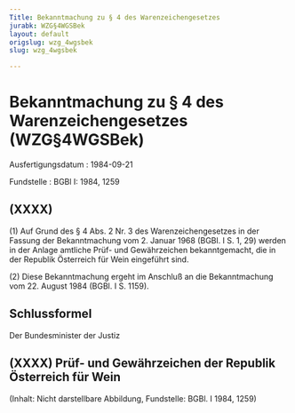 ```yaml
---
Title: Bekanntmachung zu § 4 des Warenzeichengesetzes
jurabk: WZG§4WGSBek
layout: default
origslug: wzg_4wgsbek
slug: wzg_4wgsbek

---
```


# Bekanntmachung zu § 4 des Warenzeichengesetzes (WZG§4WGSBek)

Ausfertigungsdatum
:   1984-09-21

Fundstelle
:   BGBl I: 1984, 1259

## (XXXX)

(1) Auf Grund des § 4 Abs. 2 Nr. 3 des Warenzeichengesetzes in der
Fassung der Bekanntmachung vom 2. Januar 1968 (BGBl. I S. 1, 29)
werden in der Anlage amtliche Prüf- und Gewährzeichen bekanntgemacht,
die in der Republik Österreich für Wein eingeführt sind.

(2) Diese Bekanntmachung ergeht im Anschluß an die Bekanntmachung vom
22\. August 1984 (BGBl. I S. 1159).

## Schlussformel

Der Bundesminister der Justiz

## (XXXX) Prüf- und Gewährzeichen der Republik Österreich für Wein

(Inhalt: Nicht darstellbare Abbildung,
Fundstelle: BGBl. I 1984, 1259)

